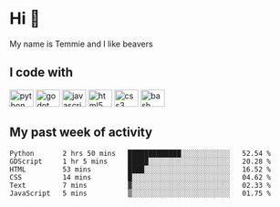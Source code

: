 <h1 align="left">Hi 👋</h1>

<p>My name is Temmie and I like beavers</p>

<h2 align="left">I code with</h2>

<div align="left">
  <img src="https://cdn.jsdelivr.net/gh/devicons/devicon/icons/python/python-original.svg" height="30" width="42" alt="python logo"/>
  <img src="https://cdn.jsdelivr.net/gh/devicons/devicon/icons/godot/godot-original.svg" height="30" width="42" alt="godot logo"/>
  <img src="https://cdn.jsdelivr.net/gh/devicons/devicon/icons/javascript/javascript-original.svg" height="30" width="42" alt="javascript logo"/>
  <img src="https://cdn.jsdelivr.net/gh/devicons/devicon/icons/html5/html5-original.svg" height="30" width="42" alt="html5 logo"/>
  <img src="https://cdn.jsdelivr.net/gh/devicons/devicon/icons/css3/css3-original.svg" height="30" width="42" alt="css3 logo"/>
  <img src="https://cdn.jsdelivr.net/gh/devicons/devicon/icons/bash/bash-original.svg" height="30" width="42" alt="bash logo"/>
</div>


<h2 align="left">My past week of activity</h2>

<!--START_SECTION:waka-->

```text
Python       2 hrs 50 mins   █████████████░░░░░░░░░░░░   52.54 %
GDScript     1 hr 5 mins     █████░░░░░░░░░░░░░░░░░░░░   20.28 %
HTML         53 mins         ████░░░░░░░░░░░░░░░░░░░░░   16.52 %
CSS          14 mins         █░░░░░░░░░░░░░░░░░░░░░░░░   04.62 %
Text         7 mins          ▓░░░░░░░░░░░░░░░░░░░░░░░░   02.33 %
JavaScript   5 mins          ▒░░░░░░░░░░░░░░░░░░░░░░░░   01.75 %
```

<!--END_SECTION:waka-->
